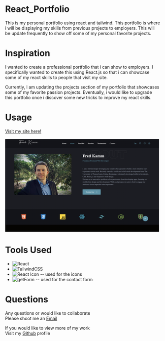 # React_Portfolio

This is my personal portfolio using react and tailwind. This portfolio is where i will be displaying my skills from previous projects to employers. This will be update frequently to show off some of my personal favorite projects.


# Inspiration

I wanted to create a professional portfolio that i can show to employers. I specifically wanted to create this using React.js so that i can showcase some of my react skills to people that visit my site. 

Currently, I am updating the projects section of my portfolio that showcases some of my favorite passion projects. Eventually, i would like to upgrade this portfolio once i discover some new tricks to improve my react skills.

# Usage
<div>
    <a href="https://fredkamm.github.io/react_portfolio/">
        Visit my site here!
    </a>
</div>
<br>
<div>
    <img src="./src/assets/img/portfolio.png" alt="LinkedIn Badge"  width="500" height="300"/>
</div>

# Tools Used

- ![React](https://img.shields.io/badge/react-%2320232a.svg?style=for-the-badge&logo=react&logoColor=%2361DAFB)
- ![TailwindCSS](https://img.shields.io/badge/tailwindcss-%2338B2AC.svg?style=for-the-badge&logo=tailwind-css&logoColor=white)
- ![React Icon](https://img.shields.io/badge/react_icon-%2320232a.svg?style=for-the-badge&logo=react&logoColor=%2361DAFB) -- used for the icons
- ![getForm](https://img.shields.io/badge/getForm.io-%23ffffff.svg?style=for-the-badge&logo=prefect&logoColor=white) -- used for the contact form

# Questions

<div>
    <p>Any questions or would like to collaborate<br>Please shoot me an <a href="mailto:fred.kamm95@gmail.com"> Email </a></p>
    <p>If you would like to view more of my work <br>Visit my <a href="https://github.com/fredkamm ">Github</a> profile</p>
</div>
